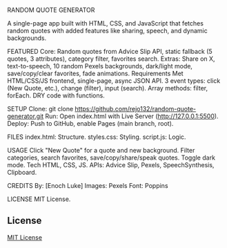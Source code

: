 RANDOM QUOTE GENERATOR

A single-page app built with HTML, CSS, and JavaScript that fetches random quotes with added features like sharing, speech, and dynamic backgrounds.

FEATURED
Core: Random quotes from Advice Slip API, static fallback (5 quotes, 3 attributes), category filter, favorites search.
Extras: Share on X, text-to-speech, 10 random Pexels backgrounds, dark/light mode, save/copy/clear favorites, fade animations.
Requirements Met
HTML/CSS/JS frontend, single-page, async JSON API.
3 event types: click (New Quote, etc.), change (filter), input (search).
Array methods: filter, forEach.
DRY code with functions.


SETUP
Clone: git clone https://github.com/rejo132/random-quote-generator.git
Run: Open index.html with Live Server (http://127.0.0.1:5500).
Deploy: Push to GitHub, enable Pages (main branch, root).

FILES
index.html: Structure.
styles.css: Styling.
script.js: Logic.

USAGE
Click "New Quote" for a quote and new background.
Filter categories, search favorites, save/copy/share/speak quotes.
Toggle dark mode.
Tech
HTML, CSS, JS.
APIs: Advice Slip, Pexels, SpeechSynthesis, Clipboard.

CREDITS
By: [Enoch Luke]
Images: Pexels
Font: Poppins

LICENSE
MIT License.
## License
[MIT License](LICENSE)
